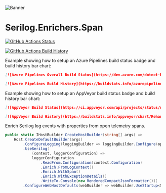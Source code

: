 ![Banner](Images/Banner.png)

# Serilog.Enrichers.Span

[![GitHub Actions Status](https://github.com/RehanSaeed/Serilog.Enrichers.Span/workflows/Build/badge.svg?branch=main)](https://github.com/RehanSaeed/Serilog.Enrichers.Span/actions)

[![GitHub Actions Build History](https://buildstats.info/github/chart/RehanSaeed/Serilog.Enrichers.Span?branch=main&includeBuildsFromPullRequest=false)](https://github.com/RehanSaeed/Serilog.Enrichers.Span/actions)

Example showing how to setup an Azure Pipelines build status badge and build history bar chart:
```md
[![Azure Pipelines Overall Build Status](https://dev.azure.com/dotnet-boxed/Templates/_apis/build/status/Dotnet-Boxed.Templates?branchName=main)](https://dev.azure.com/dotnet-boxed/Templates/_build/latest?definitionId=2&branchName=main)

[![Azure Pipelines Build History](https://buildstats.info/azurepipelines/chart/dotnet-boxed/Templates/2?branch=main&includeBuildsFromPullRequest=false)](https://dev.azure.com/dotnet-boxed/Templates/_build/latest?definitionId=2&branchName=main)
```

Example showing how to setup an AppVeyor build status badge and build history bar chart:
```md
[![AppVeyor Build Status](https://ci.appveyor.com/api/projects/status/munmh9if4vfeqy62/branch/main?svg=true)](https://ci.appveyor.com/project/RehanSaeed/Serilog.Enrichers.Span/branch/main)

[![AppVeyor Build History](https://buildstats.info/appveyor/chart/RehanSaeed/Serilog.Enrichers.Span?branch=main&includeBuildsFromPullRequest=false)](https://ci.appveyor.com/project/RehanSaeed/Serilog.Enrichers.Span)
```

Enrich Serilog log events with properties from open telemetry spans.

```cs
public static IHostBuilder CreateHostBuilder(string[] args) =>
    Host.CreateDefaultBuilder(args)
        .ConfigureLogging(loggingBuilder => loggingBuilder.Configure(options => options.ActivityTrackingOptions = ActivityTrackingOptions.TraceId | ActivityTrackingOptions.SpanId))
        .UseSerilog(
            (context, loggerConfiguration) =>
            loggerConfiguration
                .ReadFrom.Configuration(context.Configuration)
                .Enrich.FromLogContext()
                .Enrich.WithSpan()
                .Enrich.WithExceptionDetails()
                .WriteTo.Console(new RenderedCompactJsonFormatter()))
        .ConfigureWebHostDefaults(webBuilder => webBuilder.UseStartup<Startup>());
```

